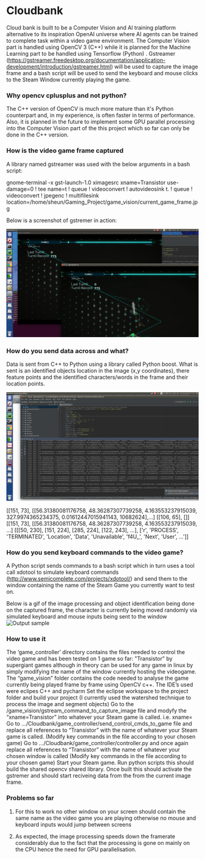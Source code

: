 # Cloudbank
Cloud bank is built to be a Computer Vision and AI training platform alternative to its inspiration OpenAI universe where AI agents can be trained to complete task within a video game environment. The Computer Vision part is handled using OpenCV 3 (C++) while it is planned for the Machine Learning part to be handled using Tensorflow (Python) . Gstreamer (https://gstreamer.freedesktop.org/documentation/application-development/introduction/gstreamer.html) will be used to capture the image frame and a bash script will be used to send the keyboard and mouse clicks to the Steam Window currently playing the game. 

### Why opencv cplusplus and not python?
The C++ version of OpenCV is much more mature than it's Python counterpart and, in my experience, is often faster in terms of performance. Also, it is planned in the future to implement some GPU parallel processing into the Computer Vision part of the this project which so far can only be done in the C++ version.

### How is the video game frame captured
A library named gstreamer was used with the below arguments in a bash script:

gnome-terminal -x gst-launch-1.0 ximagesrc xname=Transistor use-damage=0 ! tee name=t ! queue ! videoconvert ! autovideosink t. ! queue ! videoconvert ! jpegenc ! multifilesink location=/home/sheun/Gaming_Project/game_vision/current_game_frame.jpg 

Below is a screenshot of gstremer in action:

![alt text](https://github.com/SHEUN1/Cloudbank/blob/master/README_IMAGES/Screenshot%20from%202017-08-20%2015:36:49.png)

### How do you send data across and what?
Data is sent from C++ to Python using a library called Python boost. What is sent is an identified objects location in the image (x,y coordinates), there feature points and the identified characters/words in the frame and their location points.

![alt text](https://github.com/SHEUN1/Cloudbank/blob/master/README_IMAGES/Screenshot%20from%202017-08-20%2017:27:25.png)

[[151, 73], [[56.31380081176758, 48.36287307739258, 4.163553237915039, 327.9974365234375, 0.01612447015941143, 10682624],...]
[[106, 65], []]
[[151, 73], [[56.31380081176758, 48.36287307739258, 4.163553237915039, …]
[[[50, 230], [151, 224], [285, 224], [122, 243], ...], ['r', 'PROCESS', 'TERMINATED', 'Location', 'Data', 'Unavailable', 'f4U,,', 'Next', 'User', ...']]

### How do you send keyboard commands to the video game?
A Python script sends commands to a bash script which in turn uses a tool call xdotool to simulate keyboard commands  (http://www.semicomplete.com/projects/xdotool/) and send them to the window containing the name of the Steam Game you currently want to test on. 


Below is a gif of the image processing and object identification being done on the captured frame, the character is currently being moved randomly via simulated keyboard and mouse inputs  being sent to the window 
 ![Output sample](https://github.com/SHEUN1/Cloudbank/blob/master/README_IMAGES/BoundedBox.gif)

### How to use it
The ‘game_controller’ directory contains the files needed to control the video game and has been tested on 1 game so far: "Transistor" by supergiant games although in theory can be used for any game in linux by simply modifying the name of the window currently hosting the videogame.
The “game_vision” folder contains the code needed to analyse the game currently being played frame by frame using OpenCV c++.
The IDE’s used were eclipes C++ and pycharm
Set the eclipse workspace to the project folder and build your project (I currently used the watershed technique to process the image and segment objects) 
Go to the /game_vision/gstream_command_to_capture_image file and modyfy the “xname=Transistor” into whatever your Steam game is called.  i.e. xname=<name of window displaying the game>
Go to .../Cloudbank/game_controller/send_control_cmds_to_game file and replace all references to “Transistor” with the name of whatever your Steam game is called. (Modify key commands in the file according to your chosen game)
Go to .../Cloudbank/game_controller/controller.py and once again replace all references to “Transistor” with the name of whatever your chosen window is called  (Modify key commands in the file according to your chosen game)
Start your Steam game. 
Run python scripts this should build the shared opencv shared library. Once built this should activate the gstremer and should start reciveing data from the from the current image frame. 

### Problems so far
1. For this to work no other window on your screen should contain the same name as the video game you are playing otherwise no mouse and keyboard inputs would jump between screens

2. As expected, the image processing speeds down the framerate considerably due to the fact that the processing is gone on mainly  on the CPU hence the need for GPU parallelisation. 
   
      

